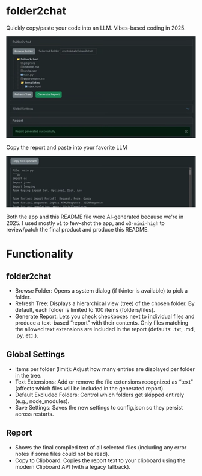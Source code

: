 # folder2chat
Quickly copy/paste your code into an LLM. Vibes-based coding in 2025.

![Screenshot of app](folder2chat.png)

Copy the report and paste into your favorite LLM

![Another screenshot of app](folder2chat_report.png)

Both the app and this README file were AI-generated because we're in 2025. I used mostly `o1` to few-shot the app, and `o3-mini-high` to review/patch the final product and produce this README.

# Functionality
## folder2chat
- Browse Folder: Opens a system dialog (if tkinter is available) to pick a folder.
- Refresh Tree: Displays a hierarchical view (tree) of the chosen folder. By default, each folder is limited to 100 items (folders/files).
- Generate Report: Lets you check checkboxes next to individual files and produce a text-based “report” with their contents. Only files matching the allowed text extensions are included in the report (defaults: .txt, .md, .py, etc.).

## Global Settings
- Items per folder (limit): Adjust how many entries are displayed per folder in the tree.
- Text Extensions: Add or remove the file extensions recognized as “text” (affects which files will be included in the generated report).
- Default Excluded Folders: Control which folders get skipped entirely (e.g., node_modules).
- Save Settings: Saves the new settings to config.json so they persist across restarts.

## Report
- Shows the final compiled text of all selected files (including any error notes if some files could not be read).
- Copy to Clipboard: Copies the report text to your clipboard using the modern Clipboard API (with a legacy fallback).